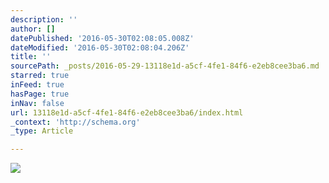 ```yaml
---
description: ''
author: []
datePublished: '2016-05-30T02:08:05.008Z'
dateModified: '2016-05-30T02:08:04.206Z'
title: ''
sourcePath: _posts/2016-05-29-13118e1d-a5cf-4fe1-84f6-e2eb8cee3ba6.md
starred: true
inFeed: true
hasPage: true
inNav: false
url: 13118e1d-a5cf-4fe1-84f6-e2eb8cee3ba6/index.html
_context: 'http://schema.org'
_type: Article

---
```

![](https://the-grid-user-content.s3-us-west-2.amazonaws.com/b5e3098b-c2e7-424a-bd27-13015bb28a2c.jpg)